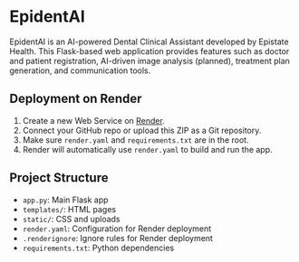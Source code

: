 
# EpidentAI

EpidentAI is an AI-powered Dental Clinical Assistant developed by Epistate Health. This Flask-based web application provides features such as doctor and patient registration, AI-driven image analysis (planned), treatment plan generation, and communication tools.

## Deployment on Render

1. Create a new Web Service on [Render](https://dashboard.render.com/).
2. Connect your GitHub repo or upload this ZIP as a Git repository.
3. Make sure `render.yaml` and `requirements.txt` are in the root.
4. Render will automatically use `render.yaml` to build and run the app.

## Project Structure

- `app.py`: Main Flask app
- `templates/`: HTML pages
- `static/`: CSS and uploads
- `render.yaml`: Configuration for Render deployment
- `.renderignore`: Ignore rules for Render deployment
- `requirements.txt`: Python dependencies

